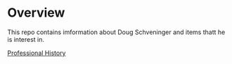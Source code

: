 # Overview
This repo contains imformation about Doug Schveninger and items thatt he is interest in.

[Professional History](./about/history.md)

